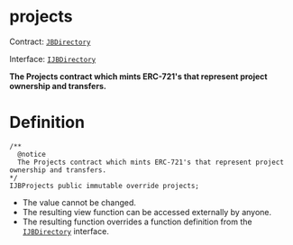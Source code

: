 # projects

Contract: [`JBDirectory`](../)​‌

Interface: [`IJBDirectory`](../../../interfaces/ijbdirectory.md)

**The Projects contract which mints ERC-721's that represent project ownership and transfers.**

# Definition

```solidity
/** 
  @notice 
  The Projects contract which mints ERC-721's that represent project ownership and transfers.
*/ 
IJBProjects public immutable override projects;
```

* The value cannot be changed.
* The resulting view function can be accessed externally by anyone.
* The resulting function overrides a function definition from the [`IJBDirectory`](../../../interfaces/ijbdirectory.md) interface.
